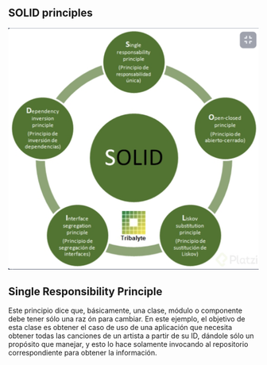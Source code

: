 ## SOLID principles

![Principal Image](responsability.png)

## Single Responsibility Principle
Este principio dice que, básicamente, una clase, módulo o componente debe tener sólo una raz ón para cambiar. En este ejemplo, el objetivo de esta clase es obtener el caso de uso de una aplicación que necesita obtener todas las canciones de un artista a partir de su ID, dándole sólo un propósito que manejar, y esto lo hace solamente invocando al repositorio correspondiente para obtener la información.

